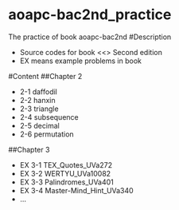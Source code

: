 # aoapc-bac2nd_practice
The practice of book aoapc-bac2nd
#Description
  * Source codes for book <<<BeginningAlgorithmContests>> Second edition
  * EX means example problems in book

#Content
##Chapter 2
  * 2-1 daffodil
  * 2-2 hanxin
  * 2-3 triangle
  * 2-4 subsequence
  * 2-5 decimal
  * 2-6 permutation
  
##Chapter 3
  * EX 3-1 TEX_Quotes_UVa272
  * EX 3-2 WERTYU_UVa10082
  * EX 3-3 Palindromes_UVa401
  * EX 3-4 Master-Mind_Hint_UVa340
  * ...


